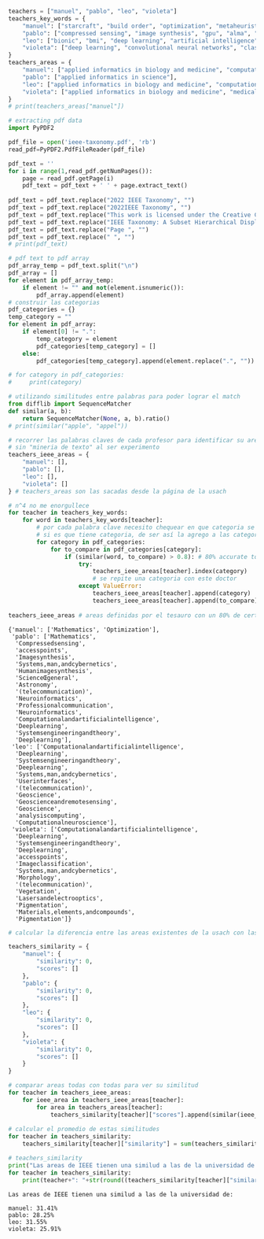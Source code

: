 ```python
teachers = ["manuel", "pablo", "leo", "violeta"]
teachers_key_words = {
    "manuel": ["starcraft", "build order", "optimization", "metaheuristics", "variable neighborhood search", "np-hard", "real time strategy", "iterated local lookup", "videogames", "rcpsp", "simulated annealing"],
    "pablo": ["compressed sensing", "image synthesis", "gpu", "alma", "radio interferometry", "cuda", "c++", "astronomy", "oop", "interferometry", "framework", "hpc", "gpgpu", "astroinformatics", "classification", "deep learning", "convolutional neural network", "big data"],
    "leo": ["bionic", "bmi", "deep learning", "artificial intelligence", "interfaces", "machine learning", "neuroscience", "neural networks", "spinal cord stimulation", "computational neuroscience", "parameter optimization", "evolutionary strategies", "cma-es", "electroretinogram", "alzheimer", "sample entropy", "fuzzy entropy", "complexity"],
    "violeta": ["deep learning", "convolutional neural networks", "classification", "human sperm heads", "morphology", "segmentation", "sperm", "deep cell", "gold standard", "transfer learning", "retina net", "panoptic"]
}
teachers_areas = {
    "manuel": ["applied informatics in biology and medicine", "computational biology bioinformatics", "informatics applied to industry", "advanced manufacturing", "informatics applied to education", "educational informatics"],
    "pablo": ["applied informatics in science"],
    "leo": ["applied informatics in biology and medicine", "computational neuroscience"],
    "violeta": ["applied informatics in biology and medicine", "medical imaging"],
}
# print(teachers_areas["manuel"])
```


```python
# extracting pdf data
import PyPDF2

pdf_file = open('ieee-taxonomy.pdf', 'rb')
read_pdf=PyPDF2.PdfFileReader(pdf_file)

pdf_text = ''
for i in range(1,read_pdf.getNumPages()):
    page = read_pdf.getPage(i)
    pdf_text = pdf_text + ' ' + page.extract_text()
    
pdf_text = pdf_text.replace("2022 IEEE Taxonomy", "")
pdf_text = pdf_text.replace("2022IEEE Taxonomy", "")
pdf_text = pdf_text.replace("This work is licensed under the Creative Commons Attribution-NonCommercial-NoDerivatives 4.0 \nInternational License (CC BY-NC-ND 4.0).Created \nby The Institute ofElectrical and Electronics \n                             Engineers (IEEE) for the benefit of humanity.", "")
pdf_text = pdf_text.replace("IEEE Taxonomy: A Subset Hierarchical Display of IEEE Thesaurus Terms\nThe I EEE Taxonomy comprises t he f irst t hree hierarchical ' levels'  under each term-f amily (or branch)\nthat is formed from the top-most terms of the IEEE Thesaurus. In this document these term-familiesare \narranged alphabeticallyand denoted by boldface type. Each term family's hierarchy goes to nomore \nthan three sublevels, denoted by indents (in groupsof four dots) preceding the next level terms.A term \ncan appear in more than one hierarchical branch and can appear more than once in anyparticular \nhierarchy. The IEEE Taxonomy is defined in this wa\ny so that it is always a subset of the 2022IEEE\nThesaurus.", "")
pdf_text = pdf_text.replace("Page ", "")
pdf_text = pdf_text.replace(" ", "")
# print(pdf_text)
```


```python
# pdf text to pdf array
pdf_array_temp = pdf_text.split("\n")
pdf_array = []
for element in pdf_array_temp:
    if element != "" and not(element.isnumeric()):
        pdf_array.append(element)
# construir las categorias
pdf_categories = {}
temp_category = ""
for element in pdf_array:
    if element[0] != ".":
        temp_category = element
        pdf_categories[temp_category] = []
    else:
        pdf_categories[temp_category].append(element.replace(".", ""))

# for category in pdf_categories:
#     print(category)
```


```python
# utilizando similitudes entre palabras para poder lograr el match
from difflib import SequenceMatcher
def similar(a, b):
    return SequenceMatcher(None, a, b).ratio()
# print(similar("apple", "appel"))
```


```python
# recorrer las palabras claves de cada profesor para identificar su area
# sin "mineria de texto" al ser experimento
teachers_ieee_areas = {
    "manuel": [],
    "pablo": [],
    "leo": [],
    "violeta": []
} # teachers_areas son las sacadas desde la página de la usach

# n^4 no me enorgullece
for teacher in teachers_key_words:
    for word in teachers_key_words[teacher]:
        # por cada palabra clave necesito chequear en que categoria se encuentra
        # si es que tiene categoria, de ser así la agrego a las categorias en teachers_ieee_areas
        for category in pdf_categories:
            for to_compare in pdf_categories[category]:
                if (similar(word, to_compare) > 0.8): # 80% accurate to compare
                    try:
                        teachers_ieee_areas[teacher].index(category)
                        # se repite una categoria con este doctor
                    except ValueError:
                        teachers_ieee_areas[teacher].append(category)
                        teachers_ieee_areas[teacher].append(to_compare)
                    
teachers_ieee_areas # areas definidas por el tesauro con un 80% de certeza en la comparación de conceptos
```




    {'manuel': ['Mathematics', 'Optimization'],
     'pablo': ['Mathematics',
      'Compressedsensing',
      'accesspoints',
      'Imagesynthesis',
      'Systems,man,andcybernetics',
      'Humanimagesynthesis',
      'ScienceŒgeneral',
      'Astronomy',
      '(telecommunication)',
      'Neuroinformatics',
      'Professionalcommunication',
      'Neuroinformatics',
      'Computationalandartificialintelligence',
      'Deeplearning',
      'Systemsengineeringandtheory',
      'Deeplearning'],
     'leo': ['Computationalandartificialintelligence',
      'Deeplearning',
      'Systemsengineeringandtheory',
      'Deeplearning',
      'Systems,man,andcybernetics',
      'Userinterfaces',
      '(telecommunication)',
      'Geoscience',
      'Geoscienceandremotesensing',
      'Geoscience',
      'analysiscomputing',
      'Computationalneuroscience'],
     'violeta': ['Computationalandartificialintelligence',
      'Deeplearning',
      'Systemsengineeringandtheory',
      'Deeplearning',
      'accesspoints',
      'Imageclassification',
      'Systems,man,andcybernetics',
      'Morphology',
      '(telecommunication)',
      'Vegetation',
      'Lasersandelectrooptics',
      'Pigmentation',
      'Materials,elements,andcompounds',
      'Pigmentation']}




```python
# calcular la diferencia entre las areas existentes de la usach con las del tesauro

teachers_similarity = {
    "manuel": {
        "similarity": 0,
        "scores": []
    },
    "pablo": {
        "similarity": 0,
        "scores": []
    },
    "leo": {
        "similarity": 0,
        "scores": []
    },
    "violeta": {
        "similarity": 0,
        "scores": []
    }
}

# comparar areas todas con todas para ver su similitud
for teacher in teachers_ieee_areas:
    for ieee_area in teachers_ieee_areas[teacher]:
        for area in teachers_areas[teacher]:
            teachers_similarity[teacher]["scores"].append(similar(ieee_area, area))
            
# calcular el promedio de estas similitudes       
for teacher in teachers_similarity:
    teachers_similarity[teacher]["similarity"] = sum(teachers_similarity[teacher]["scores"]) / len(teachers_similarity[teacher]["scores"])

# teachers_similarity
print("Las areas de IEEE tienen una similud a las de la universidad de:\n")
for teacher in teachers_similarity:
    print(teacher+": "+str(round((teachers_similarity[teacher]["similarity"]*100), 2))+ "%")
```

    Las areas de IEEE tienen una similud a las de la universidad de:
    
    manuel: 31.41%
    pablo: 28.25%
    leo: 31.55%
    violeta: 25.91%



```python

```
